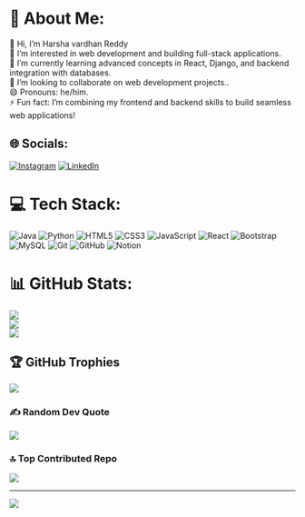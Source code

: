 # 💫 About Me:
👋 Hi, I’m Harsha vardhan Reddy<br>👀 I’m interested in web development and building full-stack applications.<br>🌱 I’m currently learning advanced concepts in React, Django, and backend integration with databases.<br>💞️ I’m looking to collaborate on web development projects..<br>😄 Pronouns: he/him.<br>⚡ Fun fact: I’m combining my frontend and backend skills to build seamless web applications!


## 🌐 Socials:
[![Instagram](https://img.shields.io/badge/Instagram-%23E4405F.svg?logo=Instagram&logoColor=white)](https://instagram.com/harsha___.reddy) [![LinkedIn](https://img.shields.io/badge/LinkedIn-%230077B5.svg?logo=linkedin&logoColor=white)](https://linkedin.com/in/harsha-492271293) 

# 💻 Tech Stack:
![Java](https://img.shields.io/badge/java-%23ED8B00.svg?style=flat&logo=openjdk&logoColor=white) ![Python](https://img.shields.io/badge/python-3670A0?style=flat&logo=python&logoColor=ffdd54) ![HTML5](https://img.shields.io/badge/html5-%23E34F26.svg?style=flat&logo=html5&logoColor=white) ![CSS3](https://img.shields.io/badge/css3-%231572B6.svg?style=flat&logo=css3&logoColor=white) ![JavaScript](https://img.shields.io/badge/javascript-%23323330.svg?style=flat&logo=javascript&logoColor=%23F7DF1E) ![React](https://img.shields.io/badge/react-%2320232a.svg?style=flat&logo=react&logoColor=%2361DAFB) ![Bootstrap](https://img.shields.io/badge/bootstrap-%238511FA.svg?style=flat&logo=bootstrap&logoColor=white) ![MySQL](https://img.shields.io/badge/mysql-4479A1.svg?style=flat&logo=mysql&logoColor=white) ![Git](https://img.shields.io/badge/git-%23F05033.svg?style=flat&logo=git&logoColor=white) ![GitHub](https://img.shields.io/badge/github-%23121011.svg?style=flat&logo=github&logoColor=white) ![Notion](https://img.shields.io/badge/Notion-%23000000.svg?style=flat&logo=notion&logoColor=white)
# 📊 GitHub Stats:
![](https://github-readme-stats.vercel.app/api?username=HarshaReddy068&theme=radical&hide_border=false&include_all_commits=true&count_private=true)<br/>
![](https://github-readme-streak-stats.herokuapp.com/?user=HarshaReddy068&theme=radical&hide_border=false)<br/>
![](https://github-readme-stats.vercel.app/api/top-langs/?username=HarshaReddy068&theme=radical&hide_border=false&include_all_commits=true&count_private=true&layout=compact)

## 🏆 GitHub Trophies
![](https://github-profile-trophy.vercel.app/?username=HarshaReddy068&theme=radical&no-frame=true&no-bg=false&margin-w=4)

### ✍️ Random Dev Quote
![](https://quotes-github-readme.vercel.app/api?type=horizontal&theme=radical)

### 🔝 Top Contributed Repo
![](https://github-contributor-stats.vercel.app/api?username=HarshaReddy068&limit=5&theme=radical&combine_all_yearly_contributions=true)

---
[![](https://visitcount.itsvg.in/api?id=HarshaReddy068&icon=10&color=6)](https://visitcount.itsvg.in)

<!-- Proudly created with GPRM ( https://gprm.itsvg.in ) -->

